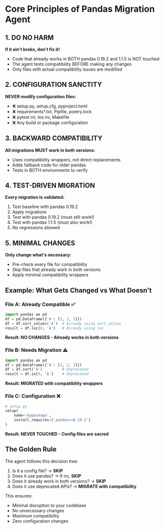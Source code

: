 # Core Principles of Pandas Migration Agent

## 1. DO NO HARM

**If it ain't broke, don't fix it!**

- Code that already works in BOTH pandas 0.19.2 and 1.1.5 is NOT touched
- The agent tests compatibility BEFORE making any changes
- Only files with actual compatibility issues are modified

## 2. CONFIGURATION SANCTITY

**NEVER modify configuration files:**
- ❌ setup.py, setup.cfg, pyproject.toml
- ❌ requirements*.txt, Pipfile, poetry.lock  
- ❌ pytest.ini, tox.ini, Makefile
- ❌ Any build or package configuration

## 3. BACKWARD COMPATIBILITY

**All migrations MUST work in both versions:**
- Uses compatibility wrappers, not direct replacements
- Adds fallback code for older pandas
- Tests in BOTH environments to verify

## 4. TEST-DRIVEN MIGRATION

**Every migration is validated:**
1. Test baseline with pandas 0.19.2
2. Apply migrations
3. Test with pandas 0.19.2 (must still work!)
4. Test with pandas 1.1.5 (must also work!)
5. No regressions allowed

## 5. MINIMAL CHANGES

**Only change what's necessary:**
- Pre-check every file for compatibility
- Skip files that already work in both versions
- Apply minimal compatibility wrappers

## Example: What Gets Changed vs What Doesn't

### File A: Already Compatible ✅
```python
import pandas as pd
df = pd.DataFrame({'A': [1, 2, 3]})
df = df.sort_values('A')  # Already using sort_values
result = df.loc[0, 'A']   # Already using loc
```
**Result: NO CHANGES - Already works in both versions**

### File B: Needs Migration ⚠️
```python
import pandas as pd
df = pd.DataFrame({'A': [1, 2, 3]})
df = df.sort('A')         # Deprecated
result = df.ix[0, 'A']    # Deprecated
```
**Result: MIGRATED with compatibility wrappers**

### File C: Configuration ❌
```python
# setup.py
setup(
    name='mypackage',
    install_requires=['pandas>=0.19.2']
)
```
**Result: NEVER TOUCHED - Config files are sacred**

## The Golden Rule

The agent follows this decision tree:

1. Is it a config file? → **SKIP**
2. Does it use pandas? → If no, **SKIP**
3. Does it already work in both versions? → **SKIP**
4. Does it use deprecated APIs? → **MIGRATE with compatibility**

This ensures:
- Minimal disruption to your codebase
- No unnecessary changes
- Maximum compatibility
- Zero configuration changes